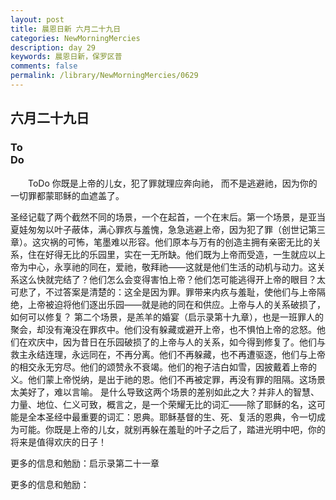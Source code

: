 ```yaml
---
layout: post
title: 晨恩日新 六月二十九日
categories: NewMorningMercies
description: day 29
keywords: 晨恩日新，保罗区普
comments: false
permalink: /library/NewMorningMercies/0629
---
```


## 六月二十九日

### To <br> Do

&emsp;&emsp;ToDo
你既是上帝的儿女，犯了罪就理应奔向祂，
而不是逃避祂，因为你的一切罪都蒙耶稣的血遮盖了。
 
圣经记载了两个截然不同的场景，一个在起首，一个在末后。第一个场景，是亚当夏娃匆匆以叶子蔽体，满心罪疚与羞愧，急急逃避上帝，因为犯了罪（创世记第三章）。这灾祸的可怖，笔墨难以形容。他们原本与万有的创造主拥有亲密无比的关系，住在好得无比的乐园里，实在一无所缺。他们既为上帝而受造，一生就应以上帝为中心，永享祂的同在，爱祂，敬拜祂——这就是他们生活的动机与动力。这关系这么快就完结了？他们怎么会变得害怕上帝？他们怎可能逃得开上帝的眼目？太可悲了，不过答案是清楚的：这全是因为罪。罪带来内疚与羞耻，使他们与上帝隔绝，上帝被迫将他们逐出乐园——就是祂的同在和供应。上帝与人的关系破损了，如何可以修复？
第二个场景，是羔羊的婚宴（启示录第十九章），也是一班罪人的聚会，却没有淹没在罪疚中。他们没有躲藏或避开上帝，也不惧怕上帝的忿怒。他们在欢庆中，因为昔日在乐园破损了的上帝与人的关系，如今得到修复了。他们与救主永结连理，永远同在，不再分离。他们不再躲藏，也不再遭驱逐，他们与上帝的相交永无穷尽。他们的颂赞永不衰竭。他们的袍子洁白如雪，因披戴着上帝的义。他们蒙上帝悦纳，是出于祂的恩。他们不再被定罪，再没有罪的阻隔。这场景太美好了，难以言喻。
是什么导致这两个场景的差别如此之大？并非人的智慧、力量、地位、仁义可致，概言之，是一个荣耀无比的词汇——除了耶稣的名，这可能是全本圣经中最重要的词汇：恩典。耶稣基督的生、死、复活的恩典，令一切成为可能。你既是上帝的儿女，就别再躲在羞耻的叶子之后了，踏进光明中吧，你的将来是值得欢庆的日子！
 
更多的信息和勉励：启示录第二十一章

更多的信息和勉励：[]()
